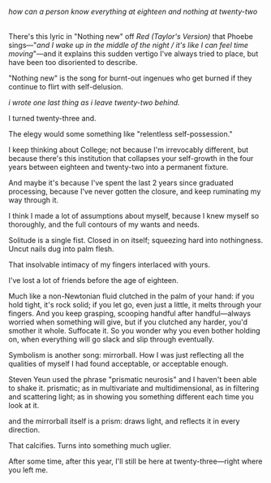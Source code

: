 ###### how can a person know everything at eighteen and nothing at twenty-two




There's this lyric in "Nothing new" off *Red (Taylor's Version)* that Phoebe sings—"*and I wake up in the middle of the night / it's like I can feel time moving*"—and it explains this sudden vertigo I've always tried to place, but have been too disoriented to describe. 


"Nothing new" is the song for burnt-out ingenues who get burned if they continue to flirt with self-delusion.


*i wrote one last thing as i leave twenty-two behind.* 

I turned twenty-three and. 

The elegy would some something like "relentless self-possession." 





I keep thinking about College; not because I'm irrevocably different, but because there's this institution that collapses your self-growth in the four years between eighteen and twenty-two into a permanent fixture.

And maybe it's because I've spent the last 2 years since graduated processing, because I've never gotten the closure, and keep ruminating my way through it. 



I think I made a lot of assumptions about myself, because I knew myself so thoroughly, and the full contours of my wants and needs. 

Solitude is a single fist. Closed in on itself; squeezing hard into nothingness. Uncut nails dug into palm flesh. 



That insolvable intimacy of my fingers interlaced with yours. 


I've lost a lot of friends before the age of eighteen. 

Much like a non-Newtonian fluid clutched in the palm of your hand: if you hold tight, it's rock solid; if you let go, even just a little, it melts through your fingers. And you keep grasping, scooping handful after handful—always worried when something will give, but if you clutched any harder, you'd smother it whole. Suffocate it. So you wonder why you even bother holding on, when everything will go slack and slip through eventually.



Symbolism is another song: mirrorball. How I was just reflecting all the qualities of myself I had found acceptable, or acceptable enough.


Steven Yeun used the phrase "prismatic neurosis" and I haven't been able to shake it. prismatic; as in multivariate and multidimensional, as in filtering and scattering light; as in showing you something different each time you look at it. 


and the mirrorball itself is a prism: draws light, and reflects it in every direction. 


That calcifies. Turns into something much uglier.



After some time, after this year, I'll still be here at twenty-three—right where you left me.